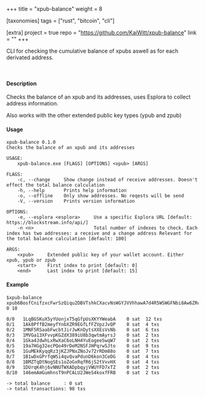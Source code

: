 +++
title = "xpub-balance"
weight = 8

[taxonomies]
tags = ["rust", "bitcoin", "cli"]

[extra]
project = true
repo = "https://github.com/KaiWitt/xpub-balance"
link = ""
+++

CLI for checking the cumulative balance of xpubs aswell as for each derivated address.


<!-- more -->
<br>

#### Description

Checks the balance of an xpub and its addresses, uses Esplora to collect address information.

Also works with the other extended public key types (ypub and zpub)

#### Usage
```
xpub-balance 0.1.0
Checks the balance of an xpub and its addresses

USAGE:
    xpub-balance.exe [FLAGS] [OPTIONS] <xpub> [ARGS]

FLAGS:
    -c, --change     Show change instead of receive addresses. Doesn't effect the total balance calculation
    -h, --help       Prints help information
    -o, --offline    Only show addresses. No reqests will be send
    -V, --version    Prints version information

OPTIONS:
    -e, --esplora <esplora>     Use a specific Esplora URL [default: https://blockstream.info/api/]
    -n <n>                      Total number of indexes to check. Each index has two addresses: a receive and a change address Relevant for the total balance calculation [default: 100]

ARGS:
    <xpub>     Extended public key of your wallet account. Either xpub, ypub or zpub
    <start>    First index to print [default: 0]
    <end>      Last index to print [default: 15]
```

#### Example
```
$xpub-balance xpub6BosfCnifzxcFwrSzQiqu2DBVTshkCXacvNsWGYJVVhhawA7d4R5WSWGFNbi8Aw6ZRc1brxMyWMzG3DSSSSoekkudhUd9yLb6qx39T9nMdj  0 10

0/0   1LqBGSKuX5yYUonjxT5qGfpUsXKYYWeabA    0 sat  12 txs
0/1   1Ak8PffB2meyfYnbXZR9EGfLfFZVpzJvQP    0 sat  4 txs 
0/2   1MNF5RSaabFwcbtJirJwKnDytsXXEsVsNb    0 sat  6 txs
0/3   1MVGa13XFvvpKGZdX389iU8b3qwtmAyrsJ    0 sat  2 txs
0/4   1Gka4JdwhLxRwXaC6oLNH4YuEogeeSwqW7    0 sat  2 txs
0/5   19a7HGg32ecPQo49rDeM2NSFJHPqrwSJto    0 sat  9 txs
0/6   1GuMEkKyqqRz3jKZJPNxZNoJv72rRDm88o    0 sat  7 txs
0/7   1B1wDxGPrfqWSi4qvQvaPdunD6kon3CeDG    0 sat  4 txs
0/8   1BMZTqDtNogSEs1oZoGxRqfR6jS2tVxvHX    0 sat  4 txs
0/9   1DUrqK4hj6vNNUTWXADpbqyjVWUYFD7xTZ    0 sat  2 txs
0/10  146emAmGumhnsT9nPCALU2JWeS4koxfFRB    0 sat  2 txs

-> total balance     : 0 sat
-> total transactions: 98 txs
```


